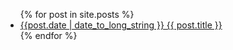 <ul>
  {% for post in site.posts %}
    <li>
      <a href="{{ post.url }}">{{post.date | date_to_long_string }} {{ post.title }}</a>
    </li>
  {% endfor %}
</ul>




